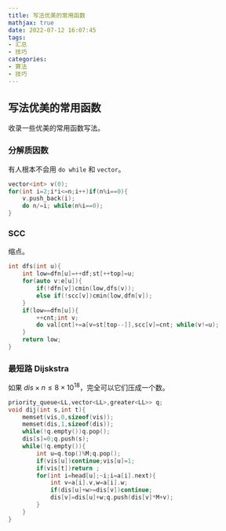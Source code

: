 ```yaml
---
title: 写法优美的常用函数
mathjax: true
date: 2022-07-12 16:07:45
tags:
- 汇总
- 技巧
categories:
- 算法
- 技巧
---
```


## 写法优美的常用函数

收录一些优美的常用函数写法。

### 分解质因数

有人根本不会用 `do while` 和 `vector`。

```cpp
vector<int> v(0);
for(int i=2;i*i<=n;i++)if(n%i==0){
    v.push_back(i);
    do n/=i; while(n%i==0);
}
```

### SCC

缩点。

```cpp
int dfs(int u){
	int low=dfn[u]=++df;st[++top]=u;
	for(auto v:e[u]){
		if(!dfn[v])cmin(low,dfs(v));
		else if(!scc[v])cmin(low,dfn[v]);
	}
	if(low==dfn[u]){
		++cnt;int v;
		do val[cnt]+=a[v=st[top--]],scc[v]=cnt; while(v!=u);
	}
	return low;
}
```

### 最短路 Dijskstra

如果 $dis\times n\le 8\times 10^{18}$，完全可以它们压成一个数。

```cpp
priority_queue<LL,vector<LL>,greater<LL>> q;
void dij(int s,int t){
	memset(vis,0,sizeof(vis));
	memset(dis,1,sizeof(dis));
	while(!q.empty())q.pop();
	dis[s]=0;q.push(s);
	while(!q.empty()){
		int u=q.top()%M;q.pop();
		if(vis[u])continue;vis[u]=1;
		if(vis[t])return ;
		for(int i=head[u];~i;i=a[i].next){
			int v=a[i].v,w=a[i].w;
			if(dis[u]+w>=dis[v])continue;
			dis[v]=dis[u]+w;q.push(dis[v]*M+v);
		}
	}
}
```



